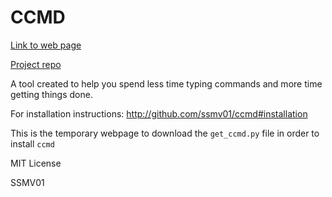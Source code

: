 # CCMD

[Link to web page](https://ssmv01.github.io/getccmd)

[Project repo](https://github.com/ssmv01/ccmd)

A tool created to help you spend less time typing commands and more time getting things done.

For installation instructions: http://github.com/ssmv01/ccmd#installation

This is the temporary webpage to download the `get_ccmd.py` file in order to install `ccmd`

MIT License

SSMV01
